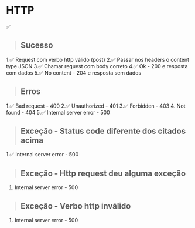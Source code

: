 # HTTP
✅

> ## Sucesso
1.✅ Request com verbo http válido (post)
2.✅ Passar nos headers o content type JSON
3.✅ Chamar request com body correto
4.✅ Ok - 200 e resposta com dados
5.✅ No content - 204 e resposta sem dados

> ## Erros
1.✅ Bad request - 400
2.✅ Unauthorized - 401
3.✅ Forbidden - 403
4. Not found - 404
5.✅ Internal server error - 500

> ## Exceção - Status code diferente dos citados acima
1.✅ Internal server error - 500

> ## Exceção - Http request deu alguma exceção
1. Internal server error - 500

> ## Exceção - Verbo http inválido
1. Internal server error - 500